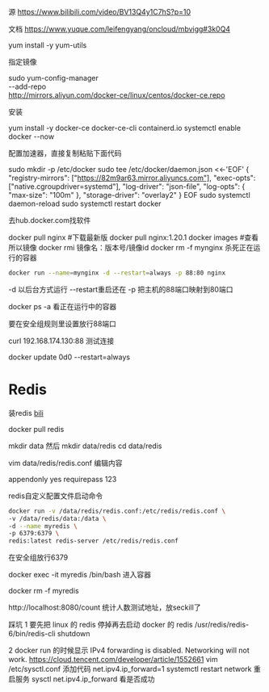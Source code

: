 源 https://www.bilibili.com/video/BV13Q4y1C7hS?p=10

文档 https://www.yuque.com/leifengyang/oncloud/mbvigg#3k0Q4

yum install -y yum-utils

指定镜像

sudo yum-config-manager \
--add-repo \
http://mirrors.aliyun.com/docker-ce/linux/centos/docker-ce.repo

安装

yum install -y docker-ce docker-ce-cli containerd.io
systemctl enable docker --now

配置加速器，直接复制粘贴下面代码

sudo mkdir -p /etc/docker
sudo tee /etc/docker/daemon.json <<-'EOF'
{
  "registry-mirrors": ["https://82m9ar63.mirror.aliyuncs.com"],
  "exec-opts": ["native.cgroupdriver=systemd"],
  "log-driver": "json-file",
  "log-opts": {
    "max-size": "100m"
  },
  "storage-driver": "overlay2"
}
EOF
sudo systemctl daemon-reload
sudo systemctl restart docker





去hub.docker.com找软件

docker pull nginx   	#下载最新版
docker pull nginx:1.20.1
docker images 		#查看所以镜像
docker rmi				镜像名：版本号/镜像id
docker rm -f mynginx		杀死正在运行的容器

```sh
docker run --name=mynginx -d --restart=always -p 88:80 nginx
```

-d 以后台方式运行	--restart重启还在	-p 把主机的88端口映射到80端口

docker ps -a				看正在运行中的容器

要在安全组规则里设置放行88端口

curl 192.168.174.130:88		测试连接

docker update 0d0 --restart=always



# Redis

装redis	[bili](https://www.bilibili.com/video/BV13Q4y1C7hS?p=20)

docker pull redis

mkdir data	然后	mkdir data/redis	cd data/redis

vim data/redis/redis.conf	编辑内容

appendonly yes
requirepass 123

redis自定义配置文件启动命令

```sh
docker run -v /data/redis/redis.conf:/etc/redis/redis.conf \
-v /data/redis/data:/data \
-d --name myredis \
-p 6379:6379 \
redis:latest redis-server /etc/redis/redis.conf
```

在安全组放行6379

docker exec -it  myredis /bin/bash		进入容器

docker rm -f myredis

http://localhost:8080/count	统计人数测试地址，放seckill了



踩坑
1 要先把 linux 的 redis 停掉再去启动 docker 的 redis
/usr/redis/redis-6/bin/redis-cli shutdown

2 docker run 的时候显示 IPv4 forwarding is disabled. Networking will not work.
https://cloud.tencent.com/developer/article/1552661
vim /etc/sysctl.conf	添加代码
net.ipv4.ip_forward=1 
systemctl restart network  	重启服务
sysctl net.ipv4.ip_forward  	看是否成功







